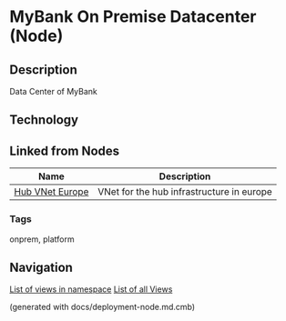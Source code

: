 # MyBank On Premise Datacenter (Node)
## Description
Data Center of MyBank

## Technology


## Linked from Nodes
Name | Description
---|---
[Hub VNet Europe](../../../mybank/it-management/azure/hub-vnet-europe.md) | VNet for the hub infrastructure in europe

### Tags
onprem, platform


## Navigation
[List of views in namespace](./views-in-namespace.md)
[List of all Views](../../../views.md)

(generated with docs/deployment-node.md.cmb)
